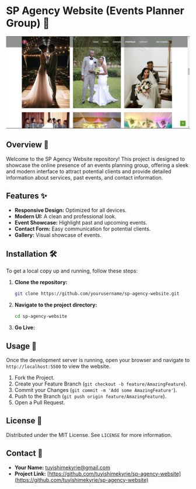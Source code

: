 
# SP Agency Website (Events Planner Group) 🎉

![SP Agency Website](./images/desktop.PNG)

## Overview 📄
Welcome  to the SP Agency Website repository! This project is designed to showcase the online presence of an events planning group, offering a sleek and modern interface to attract potential clients and provide detailed information about services, past events, and contact information.

## Features ✨
- **Responsive Design:** Optimized for all devices.
- **Modern UI:** A clean and professional look.
- **Event Showcase:** Highlight past and upcoming events.
- **Contact Form:** Easy communication for potential clients.
- **Gallery:** Visual showcase of events.

## Installation 🛠️
To get a local copy up and running, follow these steps:

1. **Clone the repository:**
    ```bash
    git clone https://github.com/yourusername/sp-agency-website.git
    ```

2. **Navigate to the project directory:**
    ```bash
    cd sp-agency-website
    ```

3. **Go Live:**


## Usage 🚀
Once the development server is running, open your browser and navigate to `http://localhost:5500` to view the website.


1. Fork the Project.
2. Create your Feature Branch (`git checkout -b feature/AmazingFeature`).
3. Commit your Changes (`git commit -m 'Add some AmazingFeature'`).
4. Push to the Branch (`git push origin feature/AmazingFeature`).
5. Open a Pull Request.

## License 📄
Distributed under the MIT License. See `LICENSE` for more information.

## Contact 📧
- **Your Name:** [tuyishimekyrie@gmail.com](mailto:tuyishimekyrie@gmail.com)
- **Project Link:** [https://github.com/tuyishimekyrie/sp-agency-website](https://github.com/tuyishimekyrie/sp-agency-website)
